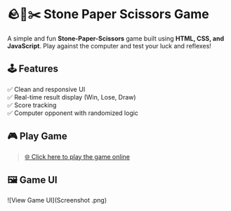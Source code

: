 # 🪨📄✂️ Stone Paper Scissors Game

A simple and fun **Stone-Paper-Scissors** game built using **HTML, CSS, and JavaScript**. Play against the computer and test your luck and reflexes!

## 🕹️ Features

✅ Clean and responsive UI  
✅ Real-time result display (Win, Lose, Draw)  
✅ Score tracking  
✅ Computer opponent with randomized logic   

## 🎮 Play Game

> [🌐 Click here to play the game online](https://pratiksha04th.github.io/Rock--Paper--Scissor-GAME/)

## 🖼️ Game UI

![View Game UI](Screenshot .png)

